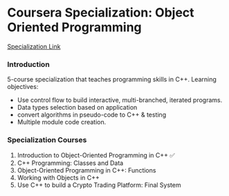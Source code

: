 # Coursera Specialization: Object Oriented Programming
[Specialization Link](https://www.coursera.org/specializations/object-oriented-programming-s12n)
### Introduction
5-course specialization that teaches programming skills in C++. Learning objectives:
- Use control flow to build interactive, multi-branched, iterated programs.
- Data types selection based on application
- convert algorithms in pseudo-code to C++ & testing
- Multiple module code creation.

### Specialization Courses
1. Introduction to Object-Oriented Programming in C++ ✅
2. C++ Programming: Classes and Data
3. Object-Oriented Programming in C++: Functions
4. Working with Objects in C++
5. Use C++ to build a Crypto Trading Platform: Final System


